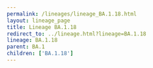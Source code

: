 ```yaml
---
permalink: /lineages/lineage_BA.1.18.html
layout: lineage_page
title: Lineage BA.1.18
redirect_to: ../lineage.html?lineage=BA.1.18
lineage: BA.1.18
parent: BA.1
children: ['BA.1.18']
---
```

